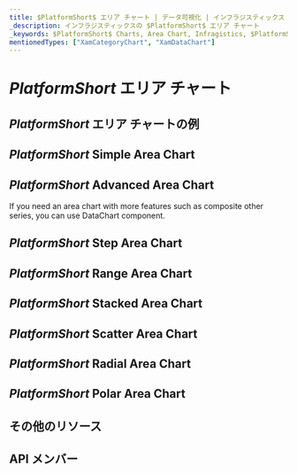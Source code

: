 ```yaml
---
title: $PlatformShort$ エリア チャート | データ可視化 | インフラジスティックス
_description: インフラジスティックスの $PlatformShort$ エリア チャート
_keywords: $PlatformShort$ Charts, Area Chart, Infragistics, $PlatformShort$ チャート, エリア チャート, インフラジスティックス
mentionedTypes: ["XamCategoryChart", "XamDataChart"]
---
```

# $PlatformShort$ エリア チャート

<!-- TODO add introduction with info about using category-chart with the chartType property set to area -->

## $PlatformShort$ エリア チャートの例
<!-- TODO use this iframe which will point to a new sample:
<iframe src='{environment:dvDemosBaseUrl}/charts/category-chart-type-area' width="100%" height="100%" seamless frameBorder="0" onload="onXPlatSampleIframeContentLoaded(this);" alt="$PlatformShort$ エリア チャートの例"></iframe> -->

## $PlatformShort$ Simple Area Chart
<!-- TODO show code for CategoryChart with
- the dataSource set to multiple data sources
- the chartType property set to Area
- the brushes and markerOutlines properties set to same value, e.g. "red, green, blue"
- the markerBrushes property set for "White"
- the markerTypes property set for "Circle"
-->

## $PlatformShort$ Advanced Area Chart

If you need an area chart with more features such as composite other series, you can use DataChart component.

<!-- TODO copy and combine content (code snippets, iframes, description) from these topics:
	data-chart-type-category-area-series.md
	data-chart-type-category-spline-area-series.md
-->

## $PlatformShort$ Step Area Chart

<!-- TODO copy and combine content (code snippets, iframes, description) from these topics:
    data-chart-type-category-step-area-series.md
-->

## $PlatformShort$ Range Area Chart

<!-- TODO copy and combine content (code snippets, iframes, description) from these topics:
	data-chart-type-range-area-series.md
-->

## $PlatformShort$ Stacked Area Chart

<!-- TODO copy and combine content (code snippets, iframes, description) from these topics:
	data-chart-type-stacked-100-area-series.md
	data-chart-type-stacked-100-spline-area-series.md
	data-chart-type-stacked-area-series.md
	data-chart-type-stacked-spline-area-series.md
-->

## $PlatformShort$ Scatter Area Chart

<!-- TODO copy and combine content (code snippets, iframes, description) from these topics:
	data-chart-type-scatter-area-series.md
-->

## $PlatformShort$ Radial Area Chart

<!-- TODO copy and combine content (code snippets, iframes, description) from these topics:
	data-chart-type-radial-area-series.md
-->

## $PlatformShort$ Polar Area Chart

<!-- TODO copy and combine content (code snippets, iframes, description) from these topics:
	data-chart-type-polar-area-series.md
	data-chart-type-polar-spline-area-series.md
-->

## その他のリソース
<!-- TODO list topic links related to this topic -->

## API メンバー
<!-- TODO list API links used in this topic -->
